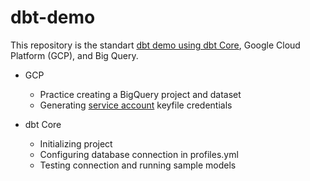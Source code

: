 # dbt-demo

This repository is the standart [dbt demo using dbt Core](https://docs.getdbt.com/tutorial/learning-more/getting-started-dbt-core), Google Cloud Platform (GCP), and Big Query.

* GCP
  * Practice creating a BigQuery project and dataset
  * Generating [service account](https://cloud.google.com/endpoints/docs/openapi/service-account-authentication) keyfile credentials
  
* dbt Core
  * Initializing project
  * Configuring database connection in profiles.yml
  * Testing connection and running sample models

